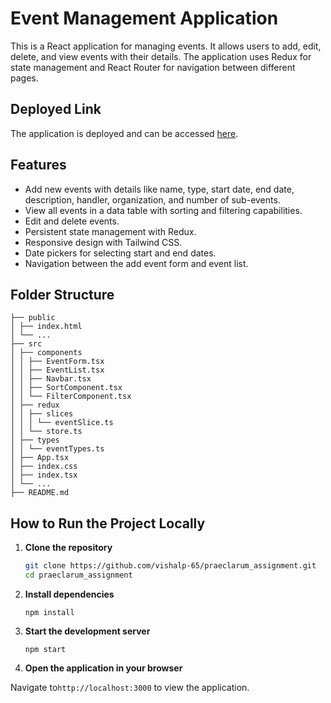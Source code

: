 # Event Management Application

This is a React application for managing events. It allows users to add, edit, delete, and view events with their details. The application uses Redux for state management and React Router for navigation between different pages.

## Deployed Link

The application is deployed and can be accessed [here](https://praeclarumassignment.netlify.app/add).

## Features

- Add new events with details like name, type, start date, end date, description, handler, organization, and number of sub-events.
- View all events in a data table with sorting and filtering capabilities.
- Edit and delete events.
- Persistent state management with Redux.
- Responsive design with Tailwind CSS.
- Date pickers for selecting start and end dates.
- Navigation between the add event form and event list.


## Folder Structure
```
├── public
│ ├── index.html
│ └── ...
├── src
│ ├── components
│ │ ├── EventForm.tsx
│ │ ├── EventList.tsx
│ │ ├── Navbar.tsx
│ │ ├── SortComponent.tsx
│ │ └── FilterComponent.tsx
│ ├── redux
│ │ ├── slices
│ │ │ └── eventSlice.ts
│ │ └── store.ts
│ ├── types
│ │ └── eventTypes.ts
│ ├── App.tsx
│ ├── index.css
│ ├── index.tsx
│ └── ...
├── README.md

```

## How to Run the Project Locally

1. **Clone the repository**

   ```sh
   git clone https://github.com/vishalp-65/praeclarum_assignment.git
   cd praeclarum_assignment

2. **Install dependencies**

   `npm install`


3. **Start the development server**

   `npm start`

4. **Open the application in your browser**

  Navigate to`http://localhost:3000` to view the application.
